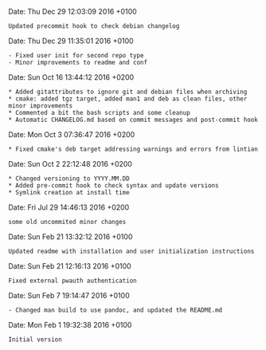 Date:   Thu Dec 29 12:03:09 2016 +0100

    Updated precommit hook to check debian changelog

Date:   Thu Dec 29 11:35:01 2016 +0100

    - Fixed user init for second repo type
    - Minor improvements to readme and conf

Date:   Sun Oct 16 13:44:12 2016 +0200

    * Added gitattributes to ignore git and debian files when archiving
    * cmake: added tgz target, added man1 and deb as clean files, other minor improvements
    * Commented a bit the bash scripts and some cleanup
    * Automatic CHANGELOG.md based on commit messages and post-commit hook

Date:   Mon Oct 3 07:36:47 2016 +0200

    * Fixed cmake's deb target addressing warnings and errors from lintian

Date:   Sun Oct 2 22:12:48 2016 +0200

    * Changed versioning to YYYY.MM.DD
    * Added pre-commit hook to check syntax and update versions
    * Symlink creation at install time

Date:   Fri Jul 29 14:46:13 2016 +0200

    some old uncommited minor changes

Date:   Sun Feb 21 13:32:12 2016 +0100

    Updated readme with installation and user initialization instructions

Date:   Sun Feb 21 12:16:13 2016 +0100

    Fixed external pwauth authentication

Date:   Sun Feb 7 19:14:47 2016 +0100

    - Changed man build to use pandoc, and updated the README.md

Date:   Mon Feb 1 19:32:38 2016 +0100

    Initial version
